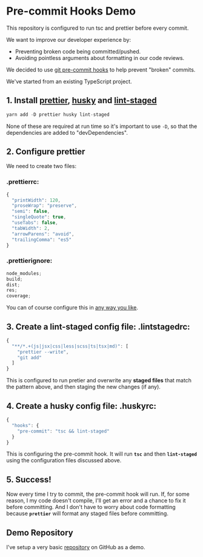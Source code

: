 # Pre-commit Hooks Demo

This repository is configured to run tsc and prettier before every commit.

We want to improve our developer experience by:

- Preventing broken code being committed/pushed.
- Avoiding pointless arguments about formatting in our code reviews.

We decided to use [git pre-commit hooks](https://git-scm.com/book/en/v2/Customizing-Git-Git-Hooks) to help prevent "broken" commits.

We've started from an existing TypeScript project.

## 1. Install [prettier](https://www.npmjs.com/package/prettier), [husky](https://www.npmjs.com/package/husky) and [lint-staged](https://www.npmjs.com/package/lint-staged)

```js
yarn add -D prettier husky lint-staged
```

None of these are required at run time so it's important to use `-D`, so that the dependencies are added to "devDependencies".

## 2. Configure prettier

We need to create two files:

### .prettierrc:

```js
{
  "printWidth": 120,
  "proseWrap": "preserve",
  "semi": false,
  "singleQuote": true,
  "useTabs": false,
  "tabWidth": 2,
  "arrowParens": "avoid",
  "trailingComma": "es5"
}
```

### .prettierignore:

```js
node_modules;
build;
dist;
res;
coverage;
```

You can of course configure this in [any way you like](https://prettier.io/docs/en/configuration.html).

## 3. Create a lint-staged config file: .lintstagedrc:

```js
{
  "**/*.+(js|jsx|css|less|scss|ts|tsx|md)": [
    "prettier --write",
    "git add"
  ]
}
```

This is configured to run pretier and overwrite any **staged files** that match the pattern above, and then staging the new changes (if any).

## 4. Create a husky config file: .huskyrc:

```js
{
  "hooks": {
    "pre-commit": "tsc && lint-staged"
  }
}
```

This is configuring the pre-commit hook. It will run **`tsc`** and then **`lint-staged`** using the configuration files discussed above.

## 5. Success!

Now every time I try to commit, the pre-commit hook will run.
If, for some reason, I my code doesn't compile, I'll get an error and a chance to fix it before committing.
And I don't have to worry about code formatting because **`prettier`** will format any staged files before committing.

## Demo Repository

I've setup a very basic [repository](https://github.com/JulianG/precommit-hooks-demo) on GitHub as a demo.
